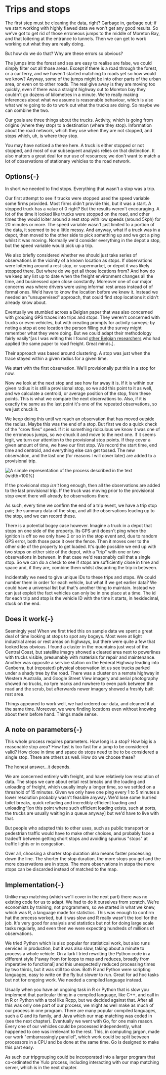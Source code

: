 # Trips and stops
The first step must be cleaning the data, right? Garbage in, garbage out; if we start working with highly flawed data we won't get any good results. So we've got to get rid of those erroneous jumps to the middle of Moreton Bay, and that loitering at the entrance to tunnels. Then we can get to work working out what they are really doing.

But how do we do that? Why are these errors so obvious? 

The jumps into the forest and sea are easy to realise are false, we could simply filter out all those areas. Except if there is a road through the forest, or a car ferry, and we haven't started matching to roads yet so how would we know? Anyway, some of the jumps might be into other parts of the urban area, or even on to other roads. The real give away is they are moving too quickly, even if there was a straight highway out to Moreton bay they couldn't go dozens of kilometres in a minute. We're really making inferences about what we assume is reasonable behaviour, which is also what we're going to do to work out what the trucks are doing. So maybe we can combine the two.

Our goals are three things about the trucks. Activity, which is going from origins (where they stop) to a destination (where they stop). Information about the road network, which they use when they are not stopped, and stops which, uh, is where they stop.

You may have noticed a theme here. A truck is either stopped or not stopped, and most of our subsequent analysis relies on that distinction. It also matters a great deal for our use of resources; we don't want to match a lot of observations of stationary vehicles to the road network.

## Options{-}

In short we needed to find stops. Everything that wasn't a stop was a trip.

Our first attempt to see if trucks were stopped used the speed variable some firms provided. Most firms didn't provide this, but it was a start. A stopped truck has a value of 0 right? But the results weren't encouraging. A lot of the time it looked like trucks were stopped on the road, and other times they would loiter around a rest stop with low speeds (around 5kph) for 20 minutes or more. The speed variable wasn't just limited to a portion of the data, it seemed to be a little messy. And anyway, what if a truck was in a depot, then moved to the other side to pick something up and we got a ping whilst it was moving. Normally we'd consider everything in the depot a stop, but the speed variable would pick up a trip.

We also briefly considered whether we should just take series of observations in the vicinity of a known location as stops. If observations were loitering around a rest stop, or supermarket, or depot it was likely stopped there. But where do we get all those locations from? And how do we keep any list up to date when the freight environment changes all the time, and businessed open close constantly. Moreover one of our major concerns was where drivers were using informal rest areas instead of of formal ones. We'd have to know the location before we knew it. Instead we needed an "unsupervised" approach, that could find stop locations it didn't already know about.

Eventually we stumbled across a Belgian paper that was also concerned with grouping GPS traces into trips and stops. They weren't concerned with trucks or even vehicles, but with creating prompts for activity surveys; by noting a stop at one location the person filling out the survey might remember what they were doing. But we could adapt their methodology fairly easily^[as I was writing this I found [other Belgian researchers](https://www.sciencedirect.com/science/article/abs/pii/S0966692321000302?casa_token=MTq3V4qfOuEAAAAA:XqAZEG94KdSkeg5ik5QZV_i5f6Ql5VVl_sIL1sqiejBCRJohC4CBi6PGRNmUIlSekBKxSQj3JmHc) who had applied the same paper to road freight. Great minds.]. 

Their approach was based around clustering. A stop was just when the trace stayed within a given radius for a given time.

We start with the first observation. We'll provisionally put this in a stop for now.

Now we look at the next stop and see how far away it is. If it is within our given radius it is still a provisional stop, so we add this point to it as well, and we calculate a centroid, or average position of the stop, from these points. This is what we compare the next observations to. Also, if it is exactly the same as the last point it's one of the repeated observations, so we just chuck it.

We keep doing this until we reach an observation that has moved outside the radius. Maybe this was the end of a stop. But first we do a quick check of the "crow flies" speed. If it is something ridiculous we know it was one of the erroneous jumps, so we chuck it and move to the next one. If it seems legit, we turn our attention to the provisional stop points. If they cover a given amount of time, we have our first stop. We record the start time, end time and centroid, and everything else can get tossed. The new observation, and the last one (for reasons I will cover later) are added to a provisional trip.

![A simple representation of the process described in the text](pics/tripgrouping.png){width=100%}

If the provisional stop *isn't* long enough, then all the observations are added to the last provisional trip. If the truck was moving prior to the provisional stop event there will already be observations there.

As such, every time we confirm the end of a trip event, we have a trip stop pair; the summary data of the stop, and all the observations leading up to the stop, and we can record these.

There is a potential bogey case however. Imagine a truck in a depot that stops on one side of the property. Its GPS unit doesn't ping when the ignition is off so we only have 2 or so in the stop event and, due to random GPS error, both those pace it over the fence. Then it moves over to the other side of the property to get loaded. It's quite possible we end up with two stops on either side of the depot, with a "trip" with one or two observations in between. In that case we'd reasonably call that a single stop. So we can do a check to see if stops are sufficiently close in time and space and, if they are, combine them whilst discarding the trip in between.

Incidentally we need to give unique IDs to these trips and stops. We could number them in order for each vehicle, but what if we get earlier data? We could have a universal list but that's another thing to maintain. Instead we can just exploit the fact vehicles can only be in one place at a time. The id for each trip and stop is the vehicle ID with the time it starts, in hexidecimal, stuck on the end.



## Does it work{-}

Seemingly yes! When we first tried this on sample data we spent a great deal of time looking at stops to spot any bogeys. Most were at light industrial areas or rest areas on highways, but there were quite a few that looked less obvious. I found a cluster in the mountains just west of the Central Coast, but satellite imagry showed a cleared area next to powerlines with trucks visible, presumably with materials for repair and maintenance. Another was opposite a service station on the Federal Highway leading into Canberra, but (repeated) physical observation let us see trucks parked under a shady tree by the road. There was a cluster on a remote highway in Western Australia, and Google Street View imagery and aerial photography showed no trucks, no tyre marks and nowhere to even park between the road and the scrub, but afterwards newer imagery showed a freshly built rest area. 

Things appeared to work well, we had ordered our data, and cleaned it at the same time. Moreover, we were finding locations even without knowing about them before hand. Things made sense.

## A note on parameters{-}

This whole process requires parameters. How long is a stop? How big is a reasonable stop area? How fast is too fast for a jump to be considered valid? How close in time and space do stops need to be to be considered a single stop. There are others as well. How do we choose these?

The honest answer...it depends.

We are concerned entirely with freight, and have relatively low resolution of data. The stops we care about entail rest breaks and the loading and unloading of freight, which usually imply a longer time, so we settled on a threshold of 15 minutes. Given we only have one ping every 1 to 5 minutes a lower resolution probably wasn't feasible anyway. We'd lose some hurried toilet breaks, quick refueling and incredibly efficient loading and unloading^[on this point where such efficient loading exists, such at ports, the trucks are usually waiting in a queue anyway] but we'd have to live with that.

But people who adapted this to other uses, such as public transport or pedestrian traffic would have to make other choices, and probably face a tradeoff between getting short stops and avoiding spurious "stops" at traffic lights or in congestion. 

Over all, choosing a shorter stop duration also means faster processing down the line. The shorter the stop duration, the more stops you get and the more observations are in stops. The more observations in stops the more stops can be discarded instead of matched to the map.

## Implementation{-}

Unlike map matching (which we'll cover in the next part) there was no existing code for us to adapt. We had to do it ourselves from scratch. We're economists by training, not programmers, so we started in what we knew, which was R, a language made for statistics. This was enough to confirm hat the process worked, but it was slow and R really wasn't the tool for the job. It's very good for analysis and statistics but not for doing large scale tasks regularly, and even then we were expecting hundreds of millions of observations. 

We tried Python which is also popular for statistical work, but also runs services in production, but it was also slow, taking about a minute to process a whole vehicle. On a lark I tried rewriting the Python code in a different style [^away from for loops to map and reduces, broadly from imperative to functional] and this unexpectedly reduced processing times by two thirds, but it was still too slow. Both R and Python were scripting languages, easy to write on the fly but slower to run. Great for ad hoc tasks but not for ongoing work. We needed a compiled language instead.

Usually when you have an ongoing task in R or Python that is slow you implement that particular thing in a compiled language, like C++, and call in in R or Python with a tool like Rcpp, but we decided against that. After all this was only one part of our process, we might as well make as much of our process in one program. There are many popular compiled languages, such a C and its family, and Java which our map matching was coded in (see the next chapter). Eventually we went with Go, for one main reason. Every one of our vehicles could be processed independently, what happened to one was irrelevant to the rest. This, in computing jargon, made our work "embarrassingly parallel", which work could be split between processors in a CPU and be done at the same time. Go is designed to make this part easy.

As such our tripgrouping could be incorporated into a larger program that co-ordinated the Yulo process, including interacting with our map matching server, which is in the next chapter.

